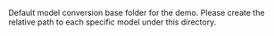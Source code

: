 Default model conversion base folder for the demo. Please create the relative path to each specific model under this directory. 
